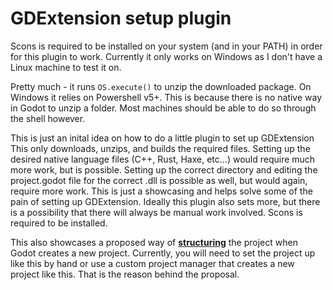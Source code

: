 # GDExtension setup plugin

Scons is required to be installed on your system (and in your PATH) in order for this plugin to work.
Currently it only works on Windows as I don't have a Linux machine to test it on.

Pretty much - it runs `OS.execute()` to unzip the downloaded package. On Windows it relies on Powershell v5+.
This is because there is no native way in Godot to unzip a folder. Most machines should be able to do so through the shell however.

This is just an inital idea on how to do a little plugin to set up GDExtension
This only downloads, unzips, and builds the required files. Setting up the desired native
language files (C++, Rust, Haxe, etc...) would require much more work, but is possible.
Setting up the correct directory and editing the project.godot file for the correct .dll
is possible as well, but would again, require more work. This is just a showcasing and helps
solve some of the pain of setting up GDExtension. Ideally this plugin also sets more, but there
is a possibility that there will always be manual work involved. Scons is required to be installed.

This also showcases a proposed way of [**structuring**](https://github.com/godotengine/godot-proposals/issues/4608) the project when Godot creates a new project.
Currently, you will need to set the project up like this by hand or use a custom project manager that creates a new project like this. That is the reason behind the proposal.